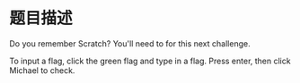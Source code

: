 # 题目描述

Do you remember Scratch? You'll need to for this next challenge.

To input a flag, click the green flag and type in a flag. Press enter, then click Michael to check.
